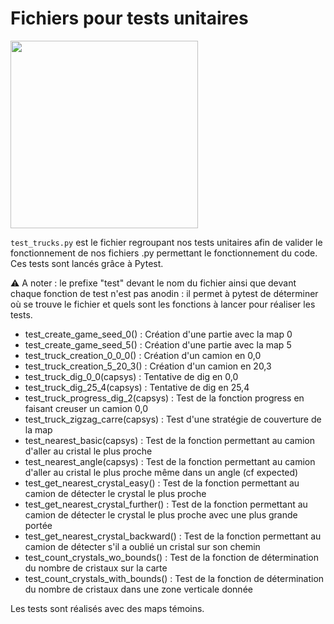 # Fichiers pour tests unitaires

<img src="https://user-images.githubusercontent.com/72506988/164979339-1e2da37a-bdf5-47d4-b9a9-62ab51426af9.png" width="300"/>

`test_trucks.py` est le fichier regroupant nos tests unitaires afin de valider le fonctionnement de nos fichiers .py permettant le fonctionnement du code.  
Ces tests sont lancés grâce à Pytest.

⚠️ A noter : le prefixe "test" devant le nom du fichier ainsi que devant chaque fonction de test n'est pas anodin : il permet à pytest de déterminer où se trouve le fichier et quels sont les fonctions à lancer pour réaliser les tests.

- test_create_game_seed_0() : Création d'une partie avec la map 0  
- test_create_game_seed_5() : Création d'une partie avec la map 5
- test_truck_creation_0_0_0() : Création d'un camion en 0,0
- test_truck_creation_5_20_3() : Création d'un camion en 20,3 
- test_truck_dig_0_0(capsys) : Tentative de dig en 0,0
- test_truck_dig_25_4(capsys) : Tentative de dig en 25,4
- test_truck_progress_dig_2(capsys) : Test de la fonction progress en faisant creuser un camion 0,0
- test_truck_zigzag_carre(capsys) : Test d'une stratégie de couverture de la map
- test_nearest_basic(capsys) : Test de la fonction permettant au camion d'aller au cristal le plus proche 
- test_nearest_angle(capsys) : Test de la fonction permettant au camion d'aller au cristal le plus proche même dans un angle (cf expected)
- test_get_nearest_crystal_easy() : Test de la fonction permettant au camion de détecter le crystal le plus proche
- test_get_nearest_crystal_further() : Test de la fonction permettant au camion de détecter le crystal le plus proche avec une plus grande portée
- test_get_nearest_crystal_backward() : Test de la fonction permettant au camion de détecter s'il a oublié un cristal sur son chemin
- test_count_crystals_wo_bounds() : Test de la fonction de détermination du nombre de cristaux sur la carte
- test_count_crystals_with_bounds() : Test de la fonction de détermination du nombre de cristaux dans une zone verticale donnée 

Les tests sont réalisés avec des maps témoins.
